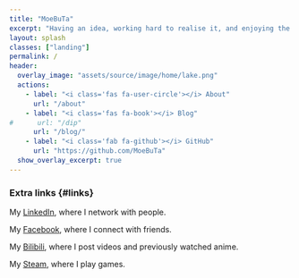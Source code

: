 ```yaml
---
title: "MoeBuTa"
excerpt: "Having an idea, working hard to realise it, and enjoying the feeling of happiness."
layout: splash
classes: ["landing"]
permalink: /
header:
  overlay_image: "assets/source/image/home/lake.png"
  actions:
    - label: "<i class='fas fa-user-circle'></i> About"
      url: "/about"
    - label: "<i class='fas fa-book'></i> Blog"
#      url: "/dip"
      url: "/blog/"
    - label: "<i class='fab fa-github'></i> GitHub"
      url: "https://github.com/MoeBuTa"
  show_overlay_excerpt: true
---
```


### Extra links {#links}



My [<i class='fab fa-linkedin'></i> LinkedIn](https://www.linkedin.com/in/wenxiao-zhang-a0801b206/), where I network with people.

My [<i class='fab fa-facebook'></i> Facebook](https://www.facebook.com/profile.php?id=100027407554241), where I connect with friends.

My [<i class='fa-brands fa-bilibili'></i> Bilibili](https://space.bilibili.com/198297428?spm_id_from=333.1007.0.0), where I post videos and previously watched anime.

My [<i class='fab fa-fw fa-steam'></i> Steam](https://steamcommunity.com/profiles/76561198096855078/), where I play games.

[//]: # (- And [<i class="fas fa-fw fa-globe-americas"></i> my friends' websites]&#40;{{ "/friends/" | relative_url }}&#41;.)

<script type="text/javascript">document.getElementById('page-title').insertAdjacentHTML('beforebegin', '<img src="/assets/source/image/avatar/avatar.png" alt="MoeBuTa" class="avatar" itemprop="source" />');</script>
